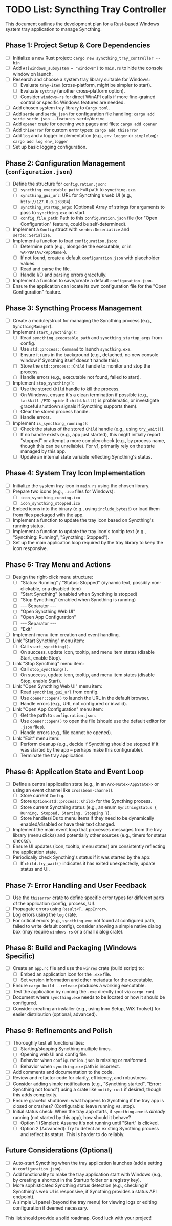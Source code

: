 # TODO List: Syncthing Tray Controller

This document outlines the development plan for a Rust-based Windows system tray application to manage Syncthing.

## Phase 1: Project Setup & Core Dependencies

- [ ] Initialize a new Rust project: `cargo new syncthing_tray_controller --bin`
- [ ] Add `#![windows_subsystem = "windows"]` to `main.rs` to hide the console window on launch.
- [ ] Research and choose a system tray library suitable for Windows:
    - [ ] Evaluate `tray-item` (cross-platform, might be simpler to start).
    - [ ] Evaluate `systray` (another cross-platform option).
    - [ ] Consider `windows-rs` for direct WinAPI calls if more fine-grained control or specific Windows features are needed.
- [ ] Add chosen system tray library to `Cargo.toml`.
- [ ] Add `serde` and `serde_json` for configuration file handling: `cargo add serde serde_json --features serde/derive`
- [ ] Add `opener` crate for opening web pages and files: `cargo add opener`
- [ ] Add `thiserror` for custom error types: `cargo add thiserror`
- [ ] Add `log` and a logger implementation (e.g., `env_logger` or `simplelog`): `cargo add log env_logger`
- [ ] Set up basic logging configuration.

## Phase 2: Configuration Management (`configuration.json`)

- [ ] Define the structure for `configuration.json`:
    - [ ] `syncthing_executable_path`: Full path to `syncthing.exe`.
    - [ ] `syncthing_gui_url`: URL for Syncthing's web UI (e.g., `http://127.0.0.1:8384`).
    - [ ] `syncthing_startup_args`: (Optional) Array of strings for arguments to pass to `syncthing.exe` on start.
    - [ ] `config_file_path`: Path to this `configuration.json` file (for "Open Configuration" feature, could be self-determined).
- [ ] Implement a `Config` struct with `serde::Deserialize` and `serde::Serialize`.
- [ ] Implement a function to load `configuration.json`:
    - [ ] Determine path (e.g., alongside the executable, or in `%APPDATA%/<AppName>`).
    - [ ] If not found, create a default `configuration.json` with placeholder values.
    - [ ] Read and parse the file.
    - [ ] Handle I/O and parsing errors gracefully.
- [ ] Implement a function to save/create a default `configuration.json`.
- [ ] Ensure the application can locate its own configuration file for the "Open Configuration" feature.

## Phase 3: Syncthing Process Management

- [ ] Create a module/struct for managing the Syncthing process (e.g., `SyncthingManager`).
- [ ] Implement `start_syncthing()`:
    - [ ] Read `syncthing_executable_path` and `syncthing_startup_args` from config.
    - [ ] Use `std::process::Command` to launch `syncthing.exe`.
    - [ ] Ensure it runs in the background (e.g., detached, no new console window if Syncthing itself doesn't handle this).
    - [ ] Store the `std::process::Child` handle to monitor and stop the process.
    - [ ] Handle errors (e.g., executable not found, failed to start).
- [ ] Implement `stop_syncthing()`:
    - [ ] Use the stored `Child` handle to kill the process.
    - [ ] On Windows, ensure it's a clean termination if possible (e.g., `taskkill /PID <pid>` if `child.kill()` is problematic, or investigate graceful shutdown signals if Syncthing supports them).
    - [ ] Clear the stored process handle.
    - [ ] Handle errors.
- [ ] Implement `is_syncthing_running()`:
    - [ ] Check the status of the stored `Child` handle (e.g., using `try_wait()`).
    - [ ] If no handle exists (e.g., app just started), this might initially report "stopped" or attempt a more complex check (e.g., by process name, though this can be unreliable). For v1, primarily rely on the state managed by this app.
    - [ ] Update an internal state variable reflecting Syncthing's status.

## Phase 4: System Tray Icon Implementation

- [ ] Initialize the system tray icon in `main.rs` using the chosen library.
- [ ] Prepare two icons (e.g., `.ico` files for Windows):
    - [ ] `icon_syncthing_running.ico`
    - [ ] `icon_syncthing_stopped.ico`
- [ ] Embed icons into the binary (e.g., using `include_bytes!`) or load them from files packaged with the app.
- [ ] Implement a function to update the tray icon based on Syncthing's running status.
- [ ] Implement a function to update the tray icon's tooltip text (e.g., "Syncthing: Running", "Syncthing: Stopped").
- [ ] Set up the main application loop required by the tray library to keep the icon responsive.

## Phase 5: Tray Menu and Actions

- [ ] Design the right-click menu structure:
    - [ ] "Status: Running" / "Status: Stopped" (dynamic text, possibly non-clickable, or a disabled item)
    - [ ] "Start Syncthing" (enabled when Syncthing is stopped)
    - [ ] "Stop Syncthing" (enabled when Syncthing is running)
    - [ ] --- Separator ---
    - [ ] "Open Syncthing Web UI"
    - [ ] "Open App Configuration"
    - [ ] --- Separator ---
    - [ ] "Exit"
- [ ] Implement menu item creation and event handling.
- [ ] Link "Start Syncthing" menu item:
    - [ ] Call `start_syncthing()`.
    - [ ] On success, update icon, tooltip, and menu item states (disable Start, enable Stop).
- [ ] Link "Stop Syncthing" menu item:
    - [ ] Call `stop_syncthing()`.
    - [ ] On success, update icon, tooltip, and menu item states (disable Stop, enable Start).
- [ ] Link "Open Syncthing Web UI" menu item:
    - [ ] Read `syncthing_gui_url` from config.
    - [ ] Use `opener::open()` to launch the URL in the default browser.
    - [ ] Handle errors (e.g., URL not configured or invalid).
- [ ] Link "Open App Configuration" menu item:
    - [ ] Get the path to `configuration.json`.
    - [ ] Use `opener::open()` to open the file (should use the default editor for `.json` files).
    - [ ] Handle errors (e.g., file cannot be opened).
- [ ] Link "Exit" menu item:
    - [ ] Perform cleanup (e.g., decide if Syncthing should be stopped if it was started by the app – perhaps make this configurable).
    - [ ] Terminate the tray application.

## Phase 6: Application State and Event Loop

- [ ] Define a central application state (e.g., in an `Arc<Mutex<AppState>>` or using an event channel like `crossbeam-channel`).
    - [ ] Store current `Config`.
    - [ ] Store `Option<std::process::Child>` for the Syncthing process.
    - [ ] Store current Syncthing status (e.g., an enum `SyncthingStatus { Running, Stopped, Starting, Stopping }`).
    - [ ] Store handles/IDs to menu items if they need to be dynamically enabled/disabled or have their text changed.
- [ ] Implement the main event loop that processes messages from the tray library (menu clicks) and potentially other sources (e.g., timers for status checks).
- [ ] Ensure UI updates (icon, tooltip, menu states) are consistently reflecting the application state.
- [ ] Periodically check Syncthing's status if it was started by the app:
    - [ ] If `child.try_wait()` indicates it has exited unexpectedly, update status and UI.

## Phase 7: Error Handling and User Feedback

- [ ] Use the `thiserror` crate to define specific error types for different parts of the application (config, process, UI).
- [ ] Propagate errors using `Result<T, AppError>`.
- [ ] Log errors using the `log` crate.
- [ ] For critical errors (e.g., `syncthing.exe` not found at configured path, failed to write default config), consider showing a simple native dialog box (may require `windows-rs` or a small dialog crate).

## Phase 8: Build and Packaging (Windows Specific)

- [ ] Create an `app.rc` file and use the `winres` crate (build script) to:
    - [ ] Embed an application icon for the `.exe` file.
    - [ ] Set version information and other metadata for the executable.
- [ ] Ensure `cargo build --release` produces a working executable.
- [ ] Test the application by running the `.exe` directly (not via `cargo run`).
- [ ] Document where `syncthing.exe` needs to be located or how it should be configured.
- [ ] Consider creating an installer (e.g., using Inno Setup, WiX Toolset) for easier distribution (optional, advanced).

## Phase 9: Refinements and Polish

- [ ] Thoroughly test all functionalities:
    - [ ] Starting/stopping Syncthing multiple times.
    - [ ] Opening web UI and config file.
    - [ ] Behavior when `configuration.json` is missing or malformed.
    - [ ] Behavior when `syncthing.exe` path is incorrect.
- [ ] Add comments and documentation to the code.
- [ ] Review and refactor code for clarity, efficiency, and robustness.
- [ ] Consider adding simple notifications (e.g., "Syncthing started", "Error: Syncthing not found") using a crate like `notify-rust` if desired, though this adds complexity.
- [ ] Ensure graceful shutdown: what happens to Syncthing if the tray app is closed or crashes? (Configurable: leave running vs. stop).
- [ ] Initial status check: When the tray app starts, if `syncthing.exe` is *already* running (not started by this app), how should it behave?
    - [ ] Option 1 (Simpler): Assume it's not running until "Start" is clicked.
    - [ ] Option 2 (Advanced): Try to detect an existing Syncthing process and reflect its status. This is harder to do reliably.

## Future Considerations (Optional)

- [ ] Auto-start Syncthing when the tray application launches (add a setting in `configuration.json`).
- [ ] Add functionality to make the tray application start with Windows (e.g., by creating a shortcut in the Startup folder or a registry key).
- [ ] More sophisticated Syncthing status detection (e.g., checking if Syncthing's web UI is responsive, if Syncthing provides a status API endpoint).
- [ ] A simple UI panel (beyond the tray menu) for viewing logs or editing configuration if deemed necessary.

This list should provide a solid roadmap. Good luck with your project!